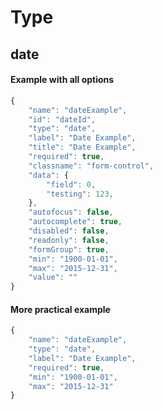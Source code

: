 # Type #
## date ##

#### Example with all options ####

```javascript
{
    "name": "dateExample",
    "id": "dateId",
    "type": "date",
    "label": "Date Example",
    "title": "Date Example",
    "required": true,
    "classname": "form-control",
    "data": {
        "field": 0,
        "testing": 123,
    },
    "autofocus": false,
    "autocomplete": true,
    "disabled": false,
    "readonly": false,
    "formGroup": true,
    "min": "1900-01-01",
    "max": "2015-12-31",
    "value": ""
}
```

#### More practical example ####

```javascript
{
    "name": "dateExample",
    "type": "date",
    "label": "Date Example",
    "required": true,
    "min": "1900-01-01",
    "max": "2015-12-31"
}
```
